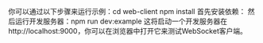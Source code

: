 你可以通过以下步骤来运行示例：cd web-client
npm install
首先安装依赖：
然后运行开发服务器：npm run dev:example
这将启动一个开发服务器在 http://localhost:9000，你可以在浏览器中打开它来测试WebSocket客户端。
